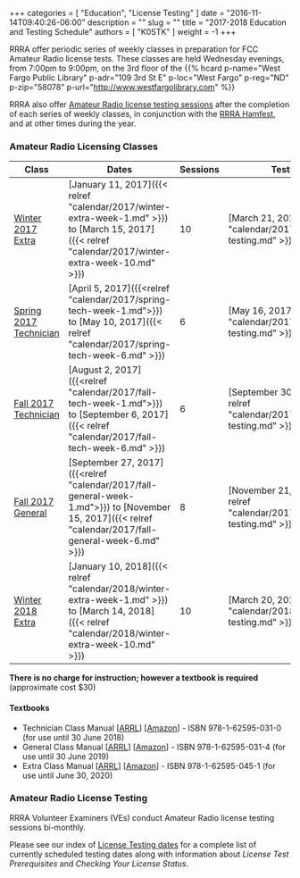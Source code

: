 +++
categories = [ "Education", "License Testing" ]
date = "2016-11-14T09:40:26-06:00"
description = ""
slug = ""
title = "2017-2018 Education and Testing Schedule"
authors = [ "K0STK" ]
weight = -1
+++

RRRA offer periodic series of weekly classes in preparation for FCC Amateur
Radio license tests.  These classes are
held Wednesday evenings, from 7:00pm to 9:00pm, on the 3rd floor of the 
{{% hcard p-name="West Fargo Public Library" p-adr="109 3rd St E" p-loc="West Fargo" p-reg="ND" p-zip="58078" p-url="http://www.westfargolibrary.com" %}}

RRRA also offer [Amateur Radio license testing sessions](/dates/license-testing)
after the completion of each series of weekly classes, in conjunction with the
[RRRA Hamfest](/dates/hamfest/), and at other times during the year.
<!--more-->
### Amateur Radio Licensing Classes
Class | Dates | Sessions | Testing
------|-------|----------|--------
[Winter 2017 Extra](/dates/winter-2017-extra) | [January 11, 2017]({{< relref "calendar/2017/winter-extra-week-1.md" >}}) to [March 15, 2017]({{< relref "calendar/2017/winter-extra-week-10.md" >}}) | 10 | [March 21, 2017]({{< relref "calendar/2017/march-testing.md" >}})
[Spring 2017 Technician](/dates/spring-2017-technician) | [April 5, 2017]({{<relref "calendar/2017/spring-tech-week-1.md">}}) to [May 10, 2017]({{< relref "calendar/2017/spring-tech-week-6.md" >}}) | 6 | [May 16, 2017]({{< relref "calendar/2017/may-testing.md" >}})
[Fall 2017 Technician](/dates/fall-2017-technician) | [August 2, 2017]({{<relref "calendar/2017/fall-tech-week-1.md">}}) to [September 6, 2017]({{< relref "calendar/2017/fall-tech-week-6.md" >}}) | 6 | [September 30, 2017]({{< relref "calendar/2017/hamfest-testing.md" >}})
[Fall 2017 General](/dates/fall-2017-general) | [September 27, 2017]({{<relref "calendar/2017/fall-general-week-1.md">}}) to [November 15, 2017]({{< relref "calendar/2017/fall-general-week-6.md" >}}) | 8 | [November 21, 2017]({{< relref "calendar/2017/november-testing.md" >}})
[Winter 2018 Extra](/dates/winter-2018-extra) | [January 10, 2018]({{< relref "calendar/2018/winter-extra-week-1.md" >}}) to [March 14, 2018]({{< relref "calendar/2018/winter-extra-week-10.md" >}}) | 10 | [March 20, 2018]({{< relref "calendar/2018/march-testing.md" >}})


**There is no charge for instruction; however a textbook is required**
(approximate cost $30)

#### Textbooks

* Technician Class Manual [[ARRL](http://www.arrl.org/shop/ARRL-Ham-Radio-License-Manual-3rd-Edition/)] [[Amazon](http://www.amazon.com/ARRL-Ham-Radio-License-Manual/dp/1625950136/)] - ISBN 978-1-62595-031-0 (for use until 30 June 2018)
* General Class Manual [[ARRL](http://www.arrl.org/shop/ARRL-General-Class-License-Manual-8th-Edition/)] [[Amazon](http://www.amazon.com/General-Class-License-Manual-Spiral/dp/1625950314/)] - ISBN 978-1-62595-031-4 (for use until 30 June 2019)
* Extra Class Manual [[ARRL](http://www.arrl.org/shop/ARRL-Extra-Class-License-Manual-11th-Edition/)] [[Amazon](http://www.amazon.com/Extra-Class-License-Manual-Amateur/dp/1625950454/)] - ISBN 978-1-62595-045-1 (for use until June 30, 2020)

### Amateur Radio License Testing

RRRA Volunteer Examiners (VEs) conduct Amateur Radio license testing
sessions bi-monthly. 	

Please see our index of [License Testing dates](/dates/license-testing/) for a
complete list of currently scheduled testing dates along with information
about *License Test Prerequisites* and *Checking Your License Status*.

